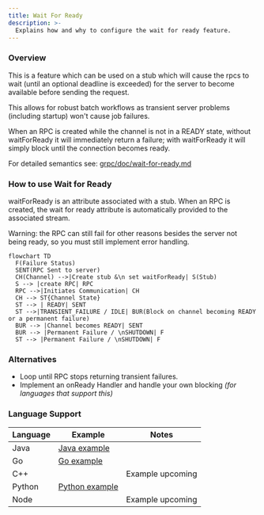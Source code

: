 ```yaml
---
title: Wait For Ready
description: >-
  Explains how and why to configure the wait for ready feature.
---
```


### Overview

This is a feature which can be used on a stub which will cause the rpcs to wait
(until an optional deadline is exceeded) for the server to become available
before sending the request.

This allows for robust batch workflows as transient server problems (including
startup) won't cause job failures.

When an RPC is created while the channel is not in a READY state, without
waitForReady it will immediately return a failure; with waitForReady it will
simply block until the connection becomes ready.

For detailed semantics see: [grpc/doc/wait-for-ready.md][grpc doc]

### How to use Wait for Ready

waitForReady is an attribute associated with a stub. When an RPC is created, the
wait for ready attribute is automatically provided to the associated stream.

Warning: the RPC can still fail for other reasons besides the server not being
ready, so you must still implement error handling.

```mermaid
flowchart TD
  F(Failure Status)
  SENT(RPC Sent to server)
  CH(Channel) -->|Create stub &\n set waitForReady| S(Stub)
  S --> |create RPC| RPC
  RPC -->|Initiates Communication| CH
  CH --> ST{Channel State}
  ST --> | READY| SENT
  ST -->|TRANSIENT_FAILURE / IDLE| BUR(Block on channel becoming READY or a permanent failure)
  BUR --> |Channel becomes READY| SENT
  BUR --> |Permanent Failure / \nSHUTDOWN| F
  ST --> |Permanent Failure / \nSHUTDOWN| F
```

### Alternatives

- Loop until RPC stops returning transient failures.
- Implement an onReady Handler and handle your own blocking _(for languages that
  support this)_

### Language Support

| Language | Example          | Notes            |
|----------|------------------|------------------|
| Java     | [Java example]   |                  |
| Go       | [Go example]     |                  |
| C++      |                  | Example upcoming |
| Python   | [Python example] |                  |
| Node     |                  | Example upcoming |

[Java example]: https://github.com/grpc/grpc-java/blob/master/examples/src/main/java/io/grpc/examples/waitforready/WaitForReadyClient.java

[Go example]: https://github.com/grpc/grpc-go/tree/master/examples/features/name_resolving

[Python example]: https://github.com/grpc/grpc/tree/master/examples/python/wait_for_ready

[grpc doc]: https://github.com/grpc/grpc/blob/master/doc/wait-for-ready.md